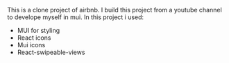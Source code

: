 This is a clone project of airbnb. I build this project from a youtube channel to develope myself in mui. In this project i used:

- MUI for styling
- React icons
- Mui icons
- React-swipeable-views
